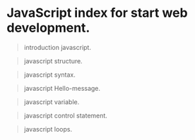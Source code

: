# JavaScript index for start web development.  

> introduction javascript.

>javascript structure.

>javascript syntax. 

>javascript Hello-message. 

>javascript variable.

>javascript control statement. 

>javascript loops.
